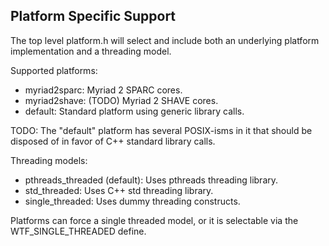 ## Platform Specific Support

The top level platform.h will select and include both an underlying
platform implementation and a threading model.

Supported platforms:

- myriad2sparc: Myriad 2 SPARC cores.
- myriad2shave: (TODO) Myriad 2 SHAVE cores.
- default: Standard platform using generic library calls.

TODO: The "default" platform has several POSIX-isms in it that should be
disposed of in favor of C++ standard library calls.

Threading models:

- pthreads_threaded (default): Uses pthreads threading library.
- std_threaded: Uses C++ std threading library.
- single_threaded: Uses dummy threading constructs.

Platforms can force a single threaded model, or it is selectable via
the WTF_SINGLE_THREADED define.
